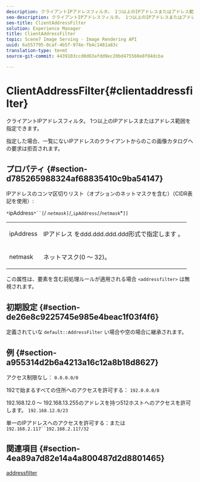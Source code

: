 ```yaml
---
description: クライアントIPアドレスフィルタ。 1つ以上のIPアドレスまたはアドレス範囲を指定できます。
seo-description: クライアントIPアドレスフィルタ。 1つ以上のIPアドレスまたはアドレス範囲を指定できます。
seo-title: ClientAddressFilter
solution: Experience Manager
title: ClientAddressFilter
topic: Scene7 Image Serving - Image Rendering API
uuid: 6a557795-0caf-4b5f-974e-fb4c1481a83c
translation-type: tm+mt
source-git-commit: 4439103ccd0d63afdd9ec20bd475560e8f84dcba

---
```



# ClientAddressFilter{#clientaddressfilter}

クライアントIPアドレスフィルタ。 1つ以上のIPアドレスまたはアドレス範囲を指定できます。

指定した場合、一覧にないIPアドレスのクライアントからのこの画像カタログへの要求は拒否されます。

## プロパティ {#section-d785265988324af68835410c9ba54147}

IPアドレスのコンマ区切りリスト（オプションのネットマスクを含む）（CIDR表記を使用）:

`*`ipAddress`*``[`/ *`netmask`*`]`*`[`,*`ipAddress`*`[`/*`netmask`*`]]`

<table id="simpletable_9F82BB0D42A9434883F2F70A2A92898C"> 
 <tr class="strow"> 
  <td class="stentry"> <p><span class="varname"> ipAddress</span> </p> </td> 
  <td class="stentry"> <p>IPアドレス <span class="varname"> をddd.ddd.ddd.ddd形式で指定します</span> 。 </p></td> 
 </tr> 
 <tr class="strow"> 
  <td class="stentry"> <p><span class="varname"> netmask</span> </p></td> 
  <td class="stentry"> <p>ネットマスク(0 ～ 32)。 </p></td> 
 </tr> 
</table>

この属性は、要素を含む前処理ルールが適用される場合 `<addressfilter>` は無視されます。

## 初期設定 {#section-de26e8c9225745e985e4beac1f03f4f6}

定義されていな `default::AddressFilter` い場合や空の場合に継承されます。

## 例 {#section-a955314d2b6a4213a16c12a8b18d8627}

アクセス制限なし： `0.0.0.0/0`

192で始まるすべての住所へのアクセスを許可する： `192.0.0.0/8`

192.168.12.0 ～ 192.168.13.255のアドレスを持つ512ホストへのアクセスを許可します。 `192.168.12.0/23`

単一のIPアドレスへのアクセスを許可する：または `192.168.2.117``192.168.2.117/32`

## 関連項目 {#section-4ea89a7d82e14a4a800487d2d8801465}

[addressfilter](../../../../../is-api/image-catalog/image-serving-api-ref/c-image-catalog-reference/c-rule-set-reference/r-addressfilter-rule.md#reference-48c369f56ecd4034b410da5a94a9dfd1)
